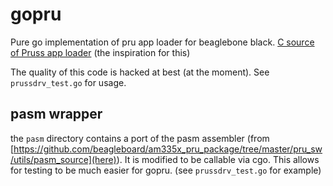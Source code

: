 gopru
=====

Pure go implementation of pru app loader for beaglebone black. 
[C source of Pruss app loader](https://github.com/beagleboard/am335x_pru_package/tree/master/pru_sw/app_loader) (the inspiration for this)

The quality of this code is hacked at best (at the moment).  See `prussdrv_test.go` for usage.


pasm wrapper
------------
the `pasm` directory contains a port of the pasm assembler (from [https://github.com/beagleboard/am335x_pru_package/tree/master/pru_sw/utils/pasm_source](here)).  It is modified to be callable via cgo.  This allows for testing to be much easier for gopru.  (see `prussdrv_test.go` for example)
